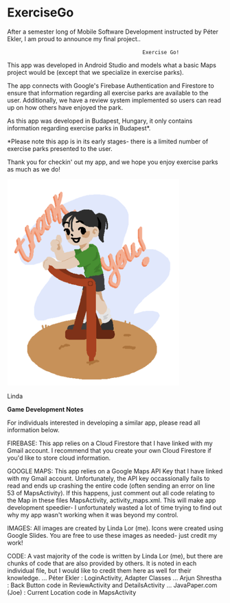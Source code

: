 # ExerciseGo

After a semester long of Mobile Software Development instructed by Péter Ekler, I am proud to announce my final project..

                                                Exercise Go!
                                                
This app was developed in Android Studio and models what a basic Maps project would be (except that we specialize in exercise parks).

The app connects with Google's Firebase Authentication and Firestore to ensure that information regarding all exercise parks are available to 
the user. Additionally, we have a review system implemented so users can read up on how others have enjoyed the park. 

As this app was developed in Budapest, Hungary, it only contains information regarding exercise parks in Budapest*.

*Please note this app is in its early stages- there is a limited number of exercise parks presented to the user. 

Thank you for checkin' out my app, and we hope you enjoy exercise parks as much as we do! 

<img src="Thanks.png" alt="alt text" width="400">

Linda 


**Game Development Notes** 

For individuals interested in developing a similar app, please read all information below. 

FIREBASE: This app relies on a Cloud Firestore that I have linked with my Gmail account. I recommend that you create your own Cloud Firestore if you'd like to store cloud information. 

GOOGLE MAPS: This app relies on a Google Maps API Key that I have linked with my Gmail account. Unfortunately, the API key occassionally fails to read and ends up crashing the entire code (often sending an error on line 53 of MapsActivity). If this happens, just comment out all code relating to the Map in these files MapsActivity, activity_maps.xml. This will make app development speedier- I unfortunately wasted a lot of time trying to find out why my app wasn't working when it was beyond my control. 

IMAGES: All images are created by Linda Lor (me). Icons were created using Google Slides. You are free to use these images as needed- just credit my work!

CODE: A vast majority of the code is written by Linda Lor (me), but there are chunks of code that are also provided by others. It is noted in each individual file, but I would like to credit them here as well for their knowledge. 
... Péter Ekler : LoginActivity, Adapter Classes 
... Arjun Shrestha : Back Button code in ReviewActivity and DetailsActivity
... JavaPaper.com (Joe) : Current Location code in MapsActivity



